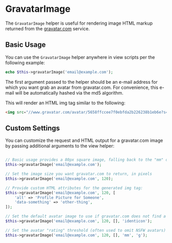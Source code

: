 # GravatarImage

The `GravatarImage` helper is useful for rendering image HTML markup returned from
the [gravatar.com](https://gravatar.com) service.

## Basic Usage

You can use the `GravatarImage` helper anywhere in view scripts per the following example:

```php
echo $this->gravatarImage('email@example.com');
```

The first argument passed to the helper should be an e-mail address for which you want grab an avatar from gravatar.com. For convenience, this e-mail will be automatically hashed via the md5 algorithm.

This will render an HTML img tag similar to the following:

```html
<img src="//www.gravatar.com/avatar/5658ffccee7f0ebfda2b226238b1eb6e?s=80&d=mm&r=g" />
```

## Custom Settings

You can customize the request and HTML output for a gravatar.com image by passing additional arguments to the view helper:

```php

// Basic usage provides a 80px square image, falling back to the "mm" default image provided by the Gravatar service
$this->gravatarImage('email@example.com');

// Set the image size you want gravatar.com to return, in pixels
$this->gravatarImage('email@example.com', 120);

// Provide custom HTML attributes for the generated img tag:
$this->gravatarImage('email@example.com', 120, [
    'alt' => 'Profile Picture for Someone',
    'data-something' => 'other-thing',
]);

// Set the default avatar image to use if gravatar.com does not find a match
$this->gravatarImage('email@example.com', 120, [], 'identicon');

// Set the avatar "rating" threshold (often used to omit NSFW avatars)
$this->gravatarImage('email@example.com', 120, [], 'mm', 'g');

```
